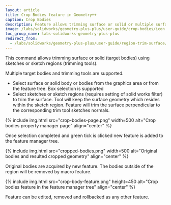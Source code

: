 ```yaml
---
layout: article
title: Crop Bodies feature in Geometry++
caption: Crop Bodies
description: Feature allows trimming surface or solid or multiple surfaces or solids using sketch or sketch contour in SOLIDWORKS part document
image: /labs/solidworks/geometry-plus-plus/user-guide/crop-bodies/icon.png
toc_group_name: labs-solidworks-geometry-plus-plus
redirect_from:
  - /labs/solidworks/geometry-plus-plus/user-guide/region-trim-surface/
---
```

This command allows trimming surface or solid (target bodies) using sketches or sketch regions (trimming tools).

Multiple target bodies and trimming tools are supported.

* Select surface or solid body or bodies from the graphics area or from the feature tree. Box selection is supported
* Select sketches or sketch regions (requires setting of solid works filter) to trim the surface. Tool will keep the surface geometry which resides within the sketch region.
Feature will trim the surface perpendicular to the corresponding trim tool sketches normals.

{% include img.html src="crop-bodies-page.png" width=500 alt="Crop bodies property manager page" align="center" %}

Once selection completed and green tick is clicked new feature is added to the feature manager tree.

{% include img.html src="cropped-bodies.png" width=500 alt="Original bodies and resulted cropped geometry" align="center" %}

Original bodies are acquired by new feature. The bodies outside of the region will be removed by macro feature.

{% include img.html src="crop-body-feature.png" height=450 alt="Crop bodies feature in the feature manager tree" align="center" %}

Feature can be edited, removed and rollbacked as any other feature.

